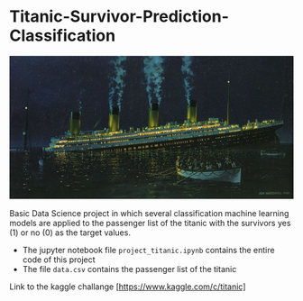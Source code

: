 # Titanic-Survivor-Prediction-Classification

![Titanic](titanic.jpg)

Basic Data Science project in which several classification machine learning models are applied to the passenger list of the titanic 
with the survivors yes (1) or no (0) as the target values.

  * The jupyter notebook file `project_titanic.ipynb` contains the entire code of this project
  * The file `data.csv` contains the passenger list of the titanic

Link to the kaggle challange [https://www.kaggle.com/c/titanic]
